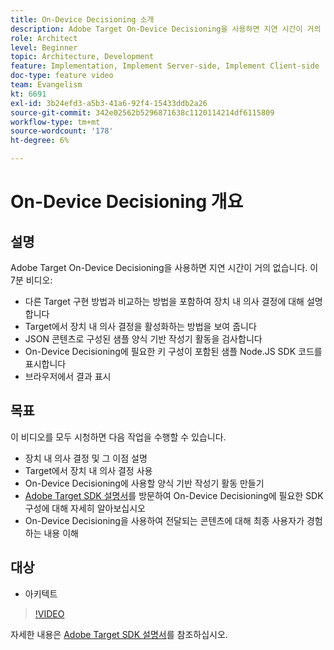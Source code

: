 ```yaml
---
title: On-Device Decisioning 소개
description: Adobe Target On-Device Decisioning을 사용하면 지연 시간이 거의 없습니다. 장치 내 의사 결정 및 활성화 방법에 대해 알아보려면 이 비디오를 시청하십시오.
role: Architect
level: Beginner
topic: Architecture, Development
feature: Implementation, Implement Server-side, Implement Client-side
doc-type: feature video
team: Evangelism
kt: 6691
exl-id: 3b24efd3-a5b3-41a6-92f4-15433ddb2a26
source-git-commit: 342e02562b5296871638c1120114214df6115809
workflow-type: tm+mt
source-wordcount: '178'
ht-degree: 6%

---
```


# On-Device Decisioning 개요

## 설명

Adobe Target On-Device Decisioning을 사용하면 지연 시간이 거의 없습니다. 이 7분 비디오:

* 다른 Target 구현 방법과 비교하는 방법을 포함하여 장치 내 의사 결정에 대해 설명합니다
* Target에서 장치 내 의사 결정을 활성화하는 방법을 보여 줍니다
* JSON 콘텐츠로 구성된 샘플 양식 기반 작성기 활동을 검사합니다
* On-Device Decisioning에 필요한 키 구성이 포함된 샘플 Node.JS SDK 코드를 표시합니다
* 브라우저에서 결과 표시

## 목표

이 비디오를 모두 시청하면 다음 작업을 수행할 수 있습니다.

* 장치 내 의사 결정 및 그 이점 설명
* Target에서 장치 내 의사 결정 사용
* On-Device Decisioning에 사용할 양식 기반 작성기 활동 만들기
* [Adobe Target SDK 설명서](https://adobetarget-sdks.gitbook.io/docs/on-device-decisioning/introduction-to-on-device-decisioning)를 방문하여 On-Device Decisioning에 필요한 SDK 구성에 대해 자세히 알아보십시오
* On-Device Decisioning을 사용하여 전달되는 콘텐츠에 대해 최종 사용자가 경험하는 내용 이해

## 대상

* 아키텍트

>[!VIDEO](https://video.tv.adobe.com/v/329032/?quality=12)

자세한 내용은 [Adobe Target SDK 설명서](https://adobetarget-sdks.gitbook.io/docs/on-device-decisioning/introduction-to-on-device-decisioning)를 참조하십시오.
